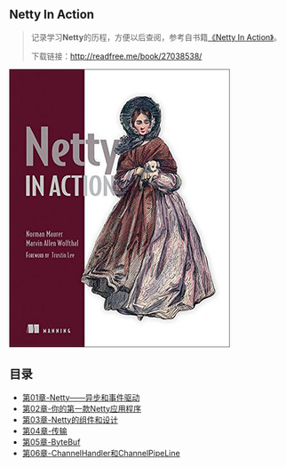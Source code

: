 ## Netty In Action

> 记录学习**Netty**的历程，方便以后查阅，参考自书籍[《Netty In Action》](https://book.douban.com/subject/27038538/)。
>
> 下载链接：<http://readfree.me/book/27038538/> 

![img](assets/s28361212.jpg) 

## 目录

+ [第01章-Netty——异步和事件驱动](第01章-Netty——异步和事件驱动.md )
+ [第02章-你的第一款Netty应用程序](第02章-你的第一款Netty应用程序.md )
+ [第03章-Netty的组件和设计](第03章-Netty的组件和设计.md )
+ [第04章-传输](第04章-传输.md )
+ [第05章-ByteBuf](第05章-ByteBuf.md)
+ [第06章-ChannelHandler和ChannelPipeLine](第06章-ChannelHandler和ChannelPipeLine.md)

